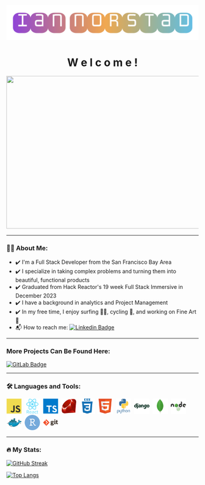 
<p align="center">
<img src="https://github.com/pizzawarrior/pizzawarrior/blob/1c3cd17c8f8d179301d238a4e916afd69e2db3ff/Screenshot%202023-09-24%20at%208.05.26%20PM.png" width="600"/>
</p>

<h1 align="center">W e l c o m e !</h1>

<p align="center">
<img src="https://media.giphy.com/media/2ikwIgNrmPZICNmRyX/giphy.gif" width="600" height="400"/>
</p>

---

### 👨‍💻 About Me:
- ✔️ I'm a Full Stack Developer from the San Francisco Bay Area
- ✔️ I specialize in taking complex problems and turning them into beautiful, functional products
- ✔️ Graduated from Hack Reactor's 19 week Full Stack Immersive in December 2023
- ✔️ I have a background in analytics and Project Management
- ✔️ In my free time, I enjoy surfing 🏄‍♂️, cycling 🚴, and working on Fine Art 🎨
- 📬 How to reach me:
  [![Linkedin Badge](https://img.shields.io/badge/LinkedIn-blue?style=for-the-badge&logo=linkedin&logoColor=white)](https://www.linkedin.com/in/ian-norstad/)

---

### More Projects Can Be Found Here:
<p>
  <a href="https://gitlab.com/i.norstad">
    <img src="https://img.shields.io/badge/GitLab-orange?style=for-the-badge&logo=gitlab&logoColor=white" alt="GitLab Badge"/>
  </a>
</p>

---

### 🛠️ Languages and Tools:
<p>
  <img src="https://github.com/devicons/devicon/blob/master/icons/javascript/javascript-original.svg" title="JavaScript" alt="JavaScript" width="40" height="40"/>&nbsp;
  <img src="https://github.com/devicons/devicon/blob/master/icons/react/react-original-wordmark.svg" title="React" alt="React" width="40" height="40"/>&nbsp;
  <img src="https://github.com/devicons/devicon/blob/master/icons/typescript/typescript-original.svg" title="Typescript" alt="Typescript" width="40" height="40"/>&nbsp;
  <img src="https://github.com/devicons/devicon/blob/master/icons/ruby/ruby-original.svg" title="Ruby" alt="Ruby" width="40" height="40"/>&nbsp;
  <img src="https://github.com/devicons/devicon/blob/master/icons/css3/css3-plain-wordmark.svg"  title="CSS3" alt="CSS" width="40" height="40"/>&nbsp;
  <img src="https://github.com/devicons/devicon/blob/master/icons/html5/html5-original.svg" title="HTML5" alt="HTML" width="40" height="40"/>&nbsp;
  <img src="https://github.com/devicons/devicon/blob/master/icons/python/python-original-wordmark.svg" title="Python" alt="Python" width="40" height="40"/>&nbsp;
  <img src="https://github.com/devicons/devicon/blob/master/icons/django/django-plain-wordmark.svg" title="Django" alt="Django" width="40" height="40"/>&nbsp;
  <img src="https://github.com/devicons/devicon/blob/master/icons/mongodb/mongodb-original.svg" title="MongoDB" alt="MongoDB" width="40" height="40"/>&nbsp;
  <img src="https://github.com/devicons/devicon/blob/master/icons/nodejs/nodejs-original-wordmark.svg" title="NodeJS" alt="NodeJS" width="40" height="40"/>&nbsp;
  <img src="https://github.com/devicons/devicon/blob/master/icons/docker/docker-original.svg" title="Docker" alt="Docker" width="40" height="40"/>&nbsp;
  <img src="https://github.com/devicons/devicon/blob/master/icons/rstudio/rstudio-original.svg" title="RStudio" alt="RStudio" width="40" height="40"/>&nbsp;
  <img src="https://github.com/devicons/devicon/blob/master/icons/git/git-original-wordmark.svg" title="Git" **alt="Git" width="40" height="40"/>
</p>

---

### 🔥 My Stats:
[![GitHub Streak](http://github-readme-streak-stats.herokuapp.com?user=pizzawarrior&theme=dark&background=000000)](https://git.io/streak-stats)

[![Top Langs](https://github-readme-stats.vercel.app/api/top-langs/?username=pizzawarrior&layout=compact&theme=vision-friendly-dark&hide=R)](https://github.com/anuraghazra/github-readme-stats)

<p align="center">
<img src="https://komarev.com/ghpvc/?username=pizzawarrior&style=flat-square&color=blue" alt=""/>
<p>
